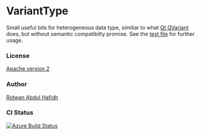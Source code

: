 # VariantType

Small useful bits for heterogeneous data type, similiar to what [Qt QVariant](http://doc.qt.io/qt-5/qvariant.html) does, 
but without semantic compatibilty promise. See the [test file](https://github.com/rdhafidh/varianttype/blob/master/main.cpp) for further usage.

### License 
[Apache version 2](https://www.apache.org/licenses/LICENSE-2.0) 

### Author
[Ridwan Abdul Hafidh](https://twitter.com/rdhafidh)

### CI Status
[![Azure Build Status](https://dev.azure.com/ridwanabdulhafidh/project1/_apis/build/status/rdhafidh.varianttype)](https://dev.azure.com/ridwanabdulhafidh/project1/_build/latest?definitionId=1)